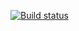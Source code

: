 [![Build status](https://ci.appveyor.com/api/projects/status/ng5j432w0wu9o5mf?svg=true)](https://ci.appveyor.com/project/GknowW/selenidehomework)